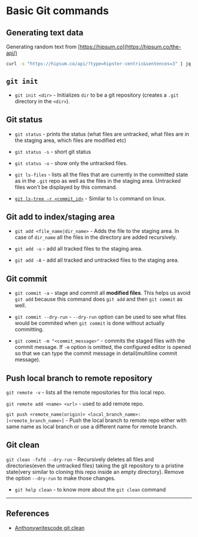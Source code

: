 # Basic Git commands

## Generating text data

Generating random text from [https://hipsum.co](https://hipsum.co/the-api/)

```Bash
curl -s "https://hipsum.co/api/?type=hipster-centric&sentences=3" | jq
```

## `git init`

* `git init <dir>` - Initializes `dir` to be a git repository (creates a `.git` directory in the `<dir>`).

## Git status

* `git status` - prints the status (what files are untracked, what files are in the staging area, which files are modified etc)

* `git status -s` - short git status
* `git status -u` - show only the untracked files.

* `git ls-files` - lists all the files that are currently in the committed state as in the `.git` repo as well as the files in the staging area. Untracked files won't be displayed by this command.

* [`git ls-tree -r <commit_id>`](https://www.youtube.com/watch?v=-JbZi1bRZg8) - Similar to `ls` command on linux.

## Git add to index/staging area

* `git add <file_name|dir_name>` - Adds the file to the staging area. In case of `dir_name` all the files in the directory are added recursively.

* `git add -u` - add all tracked files to the staging area.

* `git add -A` - add all tracked and untracked files to the staging area.

## Git commit

* `git commit -a` - stage and commit all **modified files**. This helps us avoid `git add` because this command does `git add` and then `git commit` as well.

* `git commit --dry-run` - `--dry-run` option can be used to see what files would be commited when `git commit` is done without actually committing.

* `git commit -m "<commit_message>"` - commits the staged files with the commit message. If `-m` option is omitted, the configured editor is opened so that we can type the commit message in detail(multiline commit message).

## Push local branch to remote repository

`git remote -v` - lists all the remote repositories for this local repo.

`git remote add <name> <url>` - used to add remote repo.

`git push <remote_name(origin)> <local_branch_name>:[<remote_branch_name>]` - Push the local branch to remote repo either with same name as local branch or use a different name for remote branch.

## Git clean

`git clean -fxfd --dry-run` - Recursively deletes all files and directories(even the untracked files) taking the git repository to a pristine state(very similar to cloning this repo inside an empty directory). Remove the option `--dry-run` to make those changes.

* `git help clean` - to know more about the `git clean` command

---

## References

* [Anthonywritescode git clean](https://www.youtube.com/watch?v=cE9IRYDMoS8)
